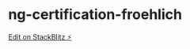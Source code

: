 # ng-certification-froehlich

[Edit on StackBlitz ⚡️](https://stackblitz.com/edit/ng-certification-froehlich)
